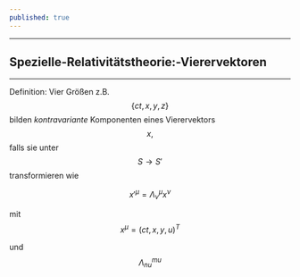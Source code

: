 ```yaml
---
published: true
---
```

---
## Spezielle-Relativitätstheorie:-Vierervektoren

---

Definition: Vier Größen z.B. $$ \{ ct, x,y,z \}$$ bilden _kontravariante_ Komponenten eines Vierervektors $$ x,$$ falls sie unter $$ S \to S' $$ transformieren wie 

$$ x'^{\mu} = \Lambda^{\mu}_ {\nu} x^{\nu} $$

mit $$ x^{\mu} = (ct,x,y,u)^{T} $$ 

und $$ \Lambda^{mu}_{nu} $$ 

